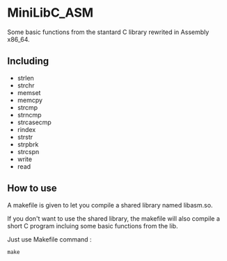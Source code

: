 # MiniLibC_ASM

Some basic functions from the stantard C library rewrited in Assembly x86_64.

## Including

* strlen
* strchr
* memset
* memcpy
* strcmp
* strncmp
* strcasecmp
* rindex
* strstr
* strpbrk
* strcspn
* write
* read

## How to use

A makefile is given to let you compile a shared library named libasm.so.

If you don't want to use the shared library, the makefile will also compile a short C program incluing some basic functions from the lib.

Just use Makefile command :

```
make
```